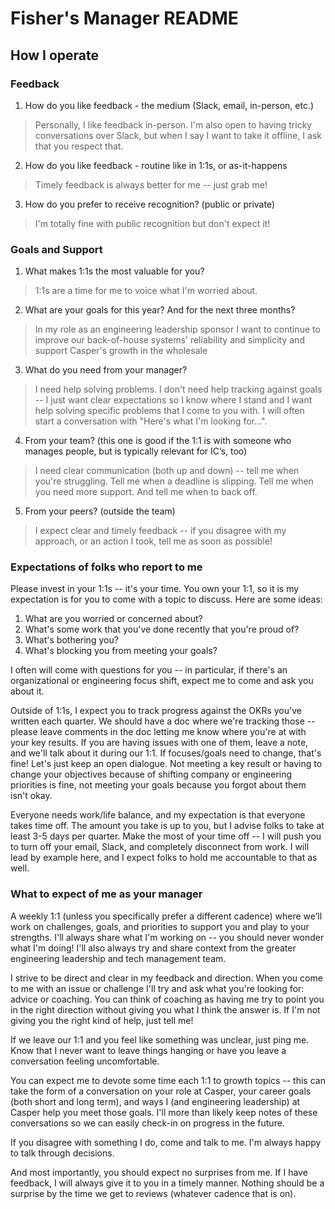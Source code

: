 # Fisher's Manager README

## How I operate

### Feedback

1. How do you like feedback - the medium (Slack, email, in-person, etc.)
> Personally, I like feedback in-person. I'm also open to having tricky conversations over Slack, but when I say I want to take it offline, I ask that you respect that.
2. How do you like feedback - routine like in 1:1s, or as-it-happens
> Timely feedback is always better for me -- just grab me!
3. How do you prefer to receive recognition? (public or private)
> I'm totally fine with public recognition but don't expect it!

### Goals and Support

1. What makes 1:1s the most valuable for you?
> 1:1s are a time for me to voice what I'm worried about.
2. What are your goals for this year? And for the next three months?
> In my role as an engineering leadership sponsor I want to continue to improve our back-of-house systems' reliability and simplicity and support Casper's growth in the wholesale
3. What do you need from your manager?
> I need help solving problems. I don't need help tracking against goals -- I just want clear expectations so I know where I stand and I want help solving specific problems that I come to you with. I will often start a conversation with "Here's what I'm looking for...".
4. From your team? (this one is good if the 1:1 is with someone who manages people, but is typically relevant for IC’s, too)
> I need clear communication (both up and down) -- tell me when you're struggling. Tell me when a deadline is slipping. Tell me when you need more support. And tell me when to back off.
5. From your peers? (outside the team)
> I expect clear and timely feedback -- if you disagree with my approach, or an action I took, tell me as soon as possible!

### Expectations of folks who report to me

Please invest in your 1:1s -- it's your time. You own your 1:1, so it is my expectation is for you to come with a topic to discuss. Here are some ideas:
1. What are you worried or concerned about?
2. What's some work that you've done recently that you're proud of?
3. What's bothering you?
4. What's blocking you from meeting your goals?

I often will come with questions for you -- in particular, if there's an organizational or engineering focus shift, expect me to come and ask you about it.

Outside of 1:1s, I expect you to track progress against the OKRs you've written each quarter. We should have a doc where we're tracking those -- please leave comments in the doc letting me know where you're at with your key results. If you are having issues with one of them, leave a note, and we'll talk about it during our 1:1. If focuses/goals need to change, that's fine! Let's just keep an open dialogue. Not meeting a key result or having to change your objectives because of shifting company or engineering priorities is fine, not meeting your goals because you forgot about them isn't okay.

Everyone needs work/life balance, and my expectation is that everyone takes time off. The amount you take is up to you, but I advise folks to take at least 3-5 days per quarter. Make the most of your time off -- I will push you to turn off your email, Slack, and completely disconnect from work. I will lead by example here, and I expect folks to hold me accountable to that as well.

### What to expect of me as your manager

A weekly 1:1 (unless you specifically prefer a different cadence) where we’ll work on challenges, goals, and priorities to support you and play to your strengths. I'll always share what I'm working on -- you should never wonder what I'm doing! I'll also always try and share context from the greater engineering leadership and tech management team.

I strive to be direct and clear in my feedback and direction. When you come to me with an issue or challenge I'll try and ask what you're looking for: advice or coaching. You can think of coaching as having me try to point you in the right direction without giving you what I think the answer is. If I'm not giving you the right kind of help, just tell me!

If we leave our 1:1 and you feel like something was unclear, just ping me. Know that I never want to leave things hanging or have you leave a conversation feeling uncomfortable.

You can expect me to devote some time each 1:1 to growth topics -- this can take the form of a conversation on your role at Casper, your career goals (both short and long term), and ways I (and engineering leadership) at Casper help you meet those goals. I'll more than likely keep notes of these conversations so we can easily check-in on progress in the future.

If you disagree with something I do, come and talk to me. I'm always happy to talk through decisions.

And most importantly, you should expect no surprises from me. If I have feedback, I will always give it to you in a timely manner. Nothing should be a surprise by the time we get to reviews (whatever cadence that is on).
